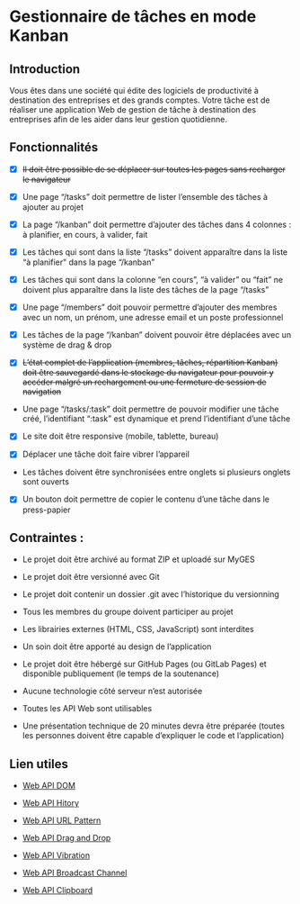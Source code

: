 # Gestionnaire de tâches en mode Kanban

## Introduction

Vous êtes dans une société qui édite des logiciels de productivité à destination des entreprises et
des grands comptes. Votre tâche est de réaliser une application Web de gestion de tâche à
destination des entreprises afin de les aider dans leur gestion quotidienne.

## Fonctionnalités

- [X] ~~Il doit être possible de se déplacer sur toutes les pages sans recharger le navigateur~~

- [X] Une page “/tasks” doit permettre de lister l’ensemble des tâches à ajouter au projet

- [X] La page “/kanban” doit permettre d’ajouter des tâches dans 4 colonnes : à planifier, en
  cours, à valider, fait

- [X] Les tâches qui sont dans la liste “/tasks” doivent apparaître dans la liste “à planifier"
  dans la page “/kanban”

- [X] Les tâches qui sont dans la colonne “en cours”, “à valider” ou “fait” ne doivent plus
  apparaître dans la liste des tâches de la page “/tasks”

-[X] Une page “/members” doit pouvoir permettre d’ajouter des membres avec un nom, un prénom, une
  adresse email et un poste professionnel

- [X] Les tâches de la page “/kanban” doivent pouvoir être déplacées avec un système de drag & drop

- [X] ~~L’état complet de l’application (membres, tâches, répartition Kanban) doit être sauvegardé
  dans le stockage du navigateur pour pouvoir y accéder malgré un rechargement ou une fermeture
  de session de navigation~~

- Une page “/tasks/:task” doit permettre de pouvoir modifier une tâche créé, l’identifiant
  “:task” est dynamique et prend l’identifiant d’une tâche

- [X] Le site doit être responsive (mobile, tablette, bureau)

- [X] Déplacer une tâche doit faire vibrer l’appareil

- Les tâches doivent être synchronisées entre onglets si plusieurs onglets sont ouverts

- [X] Un bouton doit permettre de copier le contenu d’une tâche dans le press-papier

## Contraintes :

- Le projet doit être archivé au format ZIP et uploadé sur MyGES

- Le projet doit être versionné avec Git

- Le projet doit contenir un dossier .git avec l’historique du versionning

- Tous les membres du groupe doivent participer au projet

- Les librairies externes (HTML, CSS, JavaScript) sont interdites

- Un soin doit être apporté au design de l’application

- Le projet doit être hébergé sur GitHub Pages (ou GitLab Pages) et disponible publiquement (le
  temps de la soutenance)

- Aucune technologie côté serveur n’est autorisée

- Toutes les API Web sont utilisables

- Une présentation technique de 20 minutes devra être préparée (toutes les personnes doivent
  être capable d’expliquer le code et l’application)

## Lien utiles

- [Web API DOM](https://developer.mozilla.org/fr/docs/Web/API/Document_Object_Model)

- [Web API Hitory](https://developer.mozilla.org/fr/docs/Web/API/History)

- [Web API URL Pattern](https://developer.mozilla.org/en-US/docs/Web/API/URL_Pattern_API)

- [Web API Drag and Drop](https://developer.mozilla.org/fr/docs/Web/API/HTML_Drag_and_Drop_API)

- [Web API Vibration](https://developer.mozilla.org/fr/docs/Web/API/Vibration_API)

- [Web API Broadcast Channel](https://developer.mozilla.org/en-US/docs/Web/API/Broadcast_Channel_API)

- [Web API Clipboard](https://developer.mozilla.org/fr/docs/Web/API/Clipboard_API)
